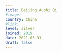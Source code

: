 ```yaml
---
title: Beijing Auphi Bi
#image:
country: China
#link:
level: silver
joined: 2019
date: 2021-03-31
draft: false
---
```

